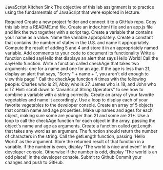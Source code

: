 JavaScript Kitchen Sink
The objective of this lab assignment is to practice using the fundamentals of JavaScript that were explored in lecture.

Required
Create a new project folder and connect it to a GitHub repo. Copy this lab into a README.md file.
Create an index.html file and an app.js file and link the two together with a script tag.
Create a variable that contains your name as a value.
Name the variable appropriately.
Create a constant that contains the number of states in the U.S. and name it appropriately.
Compute the result of adding 5 and 4 and store it in an appropriately named variable.
Add comments to your code to document its functionality
Write a function called sayHello that displays an alert that says Hello World!
Call the sayHello function.
Write a function called checkAge that takes two arguments: one for a name and one for an age. If the age is less than 21, display an alert that says, "Sorry " + name + ", you aren't old enough to view this page!"
Call the checkAge function 4 times with the following people: Charles who is 21, Abby who is 27, James who is 18, and John who is 17.
Hint: scroll down to "JavaScript String Operators" to see how to combine a variable with a string correctly.
Create an array of your favorite vegetables and name it accordingly.
Use a loop to display each of your favorite vegetables to the developer console.
Create an array of 5 objects that contain name and age properties. Make up names and ages for each object, making sure some are younger than 21 and some are 21+.
Use a loop to call the checkAge function for each object in the array, passing the object's name and age as arguments.
Create a function called getLength that takes any word as an argument. The function should return the number of characters in the string.
Call the getLength function, passing 'Hello World' as the argument. Store the returned result of that function in a variable.
If the number is even, display 'The world is nice and even!' in the developer console. Otherwise if the number is odd, display 'The world is an odd place!' in the developer console.
Submit to Github
Commit your changes and push to GitHub.
